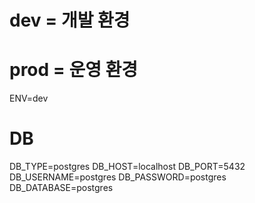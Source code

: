 # dev = 개발 환경
# prod = 운영 환경
ENV=dev

# DB
DB_TYPE=postgres
DB_HOST=localhost
DB_PORT=5432
DB_USERNAME=postgres
DB_PASSWORD=postgres
DB_DATABASE=postgres